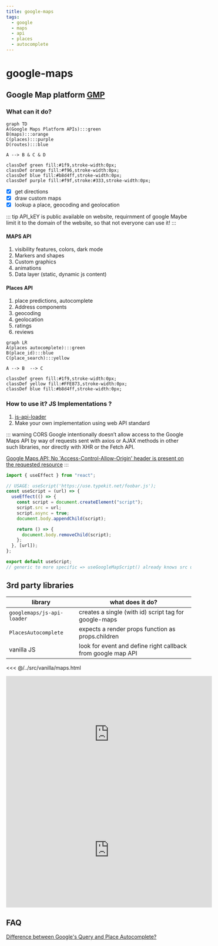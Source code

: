```yaml
---
title: google-maps
tags:
  - google
  - maps
  - api
  - places
  - autocomplete
---
```


# google-maps

<TagLinks />

## Google Map platform [GMP]

### What can it do?

```mermaid
graph TD
A(Google Maps Platform APIs):::green
B(maps):::orange
C(places):::purple
D(routes):::blue

A --> B & C & D

classDef green fill:#1f9,stroke-width:0px;
classDef orange fill:#f96,stroke-width:0px;
classDef blue fill:#b8d4ff,stroke-width:0px;
classDef purple fill:#f9f,stroke:#333,stroke-width:0px;
```

- [x] get directions
- [x] draw custom maps
- [x] lookup a place, geocoding and geolocation

::: tip API_kEY
is public available on website, requirnment of google
Maybe limit it to the domain of the website, so that not everyone can use it!
:::

#### MAPS API

1. visibility features, colors, dark mode
2. Markers and shapes
3. Custom graphics
4. animations
5. Data layer (static, dynamic js content)

#### Places API

1. place predictions, autocomplete
2. Address components
3. geocoding
4. geolocation
5. ratings
6. reviews

```mermaid
graph LR
A(places autocomplete):::green
B(place_id):::blue
C(place_search):::yellow

A --> B  --> C

classDef green fill:#1f9,stroke-width:0px;
classDef yellow fill:#FFE873,stroke-width:0px;
classDef blue fill:#b8d4ff,stroke-width:0px;
```

### How to use it? JS Implementations ?

1. [js-api-loader](https://github.com/googlemaps/js-api-loader/blob/master/src/index.ts)
2. Make your own implementation using web API standard

::: warning CORS
Google intentionally doesn’t allow access to the Google Maps API by way of requests sent with axios or AJAX methods in other such libraries, nor directly with XHR or the Fetch API.

[Google Maps API: No 'Access-Control-Allow-Origin' header is present on the requested resource](https://stackoverflow.com/questions/44336773/google-maps-api-no-access-control-allow-origin-header-is-present-on-the-reque)
:::

```js
import { useEffect } from "react";

// USAGE: useScript('https://use.typekit.net/foobar.js');
const useScript = (url) => {
  useEffect(() => {
    const script = document.createElement("script");
    script.src = url;
    script.async = true;
    document.body.appendChild(script);

    return () => {
      document.body.removeChild(script);
    };
  }, [url]);
};

export default useScript;
// generic to more specific => useGoogleMapScript() already knows src url
```

## 3rd party libraries

| library                    | what does it do?                                             |
| -------------------------- | ------------------------------------------------------------ |
| `googlemaps/js-api-loader` | creates a single (with id) script tag for google-maps        |
| `PlacesAutocomplete`       | expects a render props function as props.children            |
| vanilla JS                 | look for event and define right callback from google map API |

<<< @/../src/vanilla/maps.html

<iframe width="560" height="315" src="https://www.youtube.com/embed/c3MjU9E9buQ" title="YouTube video player" frameborder="0" allow="accelerometer; autoplay; clipboard-write; encrypted-media; gyroscope; picture-in-picture" allowfullscreen></iframe>

<iframe width="560" height="315" src="https://www.youtube.com/embed/uJYqQdnw8LE" title="YouTube video player" frameborder="0" allow="accelerometer; autoplay; clipboard-write; encrypted-media; gyroscope; picture-in-picture" allowfullscreen></iframe>

## FAQ

[Difference between Google's Query and Place Autocomplete?](https://stackoverflow.com/questions/62121238/difference-between-googles-query-and-place-autocomplete)

[gmp]: https://developers.google.com/maps

<Footer />
